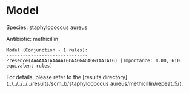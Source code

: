 
# Model

Species: staphylococcus aureus

Antibiotic: methicillin

```
Model (Conjunction - 1 rules):
------------------------------
Presence(AAAAAATAAAAATGCAAGGAGAGGTAATATG) [Importance: 1.00, 610 equivalent rules]

```

For details, please refer to the [results directory](../../../../../results/scm_b/staphylococcus aureus/methicillin/repeat_5/).

